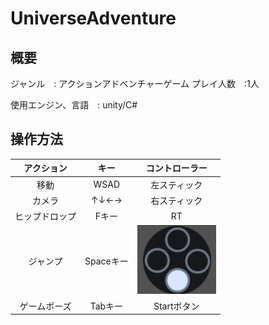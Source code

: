 # UniverseAdventure
## 概要
ジャンル　: アクションアドベンチャーゲーム
プレイ人数　:1人

使用エンジン、言語　: unity/C#

## 操作方法
|アクション|キー|コントローラー|
|:--:|:--:|:--:|
|移動|WSAD|左スティック|
|カメラ|↑↓←→|右スティック|
|ヒップドロップ|Fキー|RT|
|ジャンプ|Spaceキー|![Bボタン](SouthButton.png)
|ゲームポーズ|Tabキー|Startボタン



